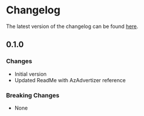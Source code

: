 # Changelog

The latest version of the changelog can be found [here](https://github.com/Azure/bicep-registry-modules/blob/main/avm/res/dev-center/devcenter/CHANGELOG.md).

## 0.1.0

### Changes

- Initial version
- Updated ReadMe with AzAdvertizer reference

### Breaking Changes

- None
